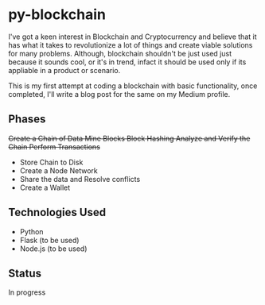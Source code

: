 # py-blockchain
I've got a keen interest in Blockchain and Cryptocurrency and believe that it has what it takes to revolutionize a lot of things and create viable solutions for many problems. Although,
blockchain shouldn't be just used just because it sounds cool, or it's in trend, infact it should be used only if its appliable in a product or scenario.

This is my first attempt at coding a blockchain with basic functionality, once completed, I'll write a blog post for the same on my Medium profile. 

## Phases
<strike> Create a Chain of Data </strike>
<strike> Mine Blocks </strike>
<strike> Block Hashing </strike>
<strike> Analyze and Verify the Chain </strike>
<strike> Perform Transactions </strike>
* Store Chain to Disk
* Create a Node Network
* Share the data and Resolve conflicts
* Create a Wallet

## Technologies Used
* Python
* Flask (to be used)
* Node.js (to be used)

## Status
In progress
